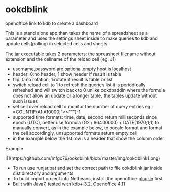 # ookdblink
openoffice link to kdb to create a dashboard

<p>This is a stand alone app than takes the name of a
spreadsheet as a parameter and uses the settings sheet inside
to make queries to kdb and update cells(polling) in selected
cells and sheets.</p>

The jar executable takes 2 parameters: the spreasheet filename without extension and the cellname of the reload cell (eg. J1) 

- username,password are optional,empty host is localhost
- header: 0:no header, 1:show header if result is table
- flip: 0:no rotation, 1:rotate if result is table or list
- switch reload cell to 1 to refresh the queries list
  it is periodically refreshed and will switch back to 0
  unlike ookdbaddin where the formula does not allow an update
  or a longer table, the tables update without such issues 
- set cell over reload cell to monitor the number of query entries eg.: =COUNTIF(A1:A10000;"<>""")-1
- supported time formats: time, date, second return milliseconds
  since epoch (UTC), better use formula (G2 / 86400000) + DATE(1970;1;1) to manually convert, as in the example below, to oocalc format and format the cell accordingly, unsupported formats return empty cell
- in the example below the 1st row is a header that show the column order

<p>Example</p>
![<oocalc image>](https://github.com/mfgc76/ookdblink/blob/master/img/ookdblink1.png)

- To run use runjar.bat and set the correct path to file ookdblink.jar inside dist directory and arguments
- To build import project into Netbeans, install the openoffice [plug-in](https://wiki.openoffice.org/wiki/OpenOffice_NetBeans_Integration#NetBeans_8.x_and_Apache_OpenOffice_4.1.x) first
- Built with Java7, tested with kdb+ 3.2, Openoffice 4.11

